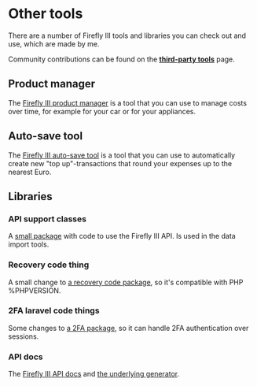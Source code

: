 # Other tools

There are a number of Firefly III tools and libraries you can check out and use, which are made by me.

Community contributions can be found on the **[third-party tools](../firefly-iii/other-pages/3rdparty)** page.

## Product manager

The [Firefly III product manager](https://github.com/JC5/product-manager) is a tool that you can use to manage costs over time, for example for your car or for your appliances.

## Auto-save tool

The [Firefly III auto-save tool](https://github.com/JC5/autosave) is a tool that you can use to automatically create new "top up"-transactions that round your expenses up to the nearest Euro.

## Libraries

### API support classes

A [small package](https://github.com/JC5/api-support-classes) with code to use the Firefly III API. Is used in the data import tools.

### Recovery code thing

A small change to [a recovery code package](https://github.com/JC5/recovery), so it's compatible with PHP %PHPVERSION.

### 2FA laravel code things

Some changes to [a 2FA package](https://github.com/JC5/google2fa-laravel), so it can handle 2FA authentication over sessions.

### API docs

The [Firefly III API docs](https://github.com/firefly-iii/api-docs) and [the underlying generator](https://github.com/firefly-iii/api-docs-generator).
